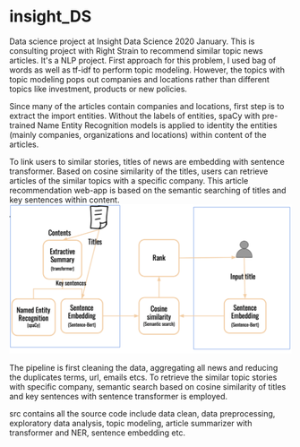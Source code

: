 # insight_DS
Data science project at Insight Data Science 2020 January. This is consulting project with Right Strain to recommend similar topic news articles. It's a NLP project. First approach for this problem, I used bag of words as well as tf-idf to perform topic modeling. However, the topics with topic modeling pops out companies and locations rather than different topics like investment, products or new policies.

Since many of the articles contain companies and locations, first step is to extract the import entities. Without the labels of entities, spaCy with pre-trained Name Entity Recognition models is applied to identity the entities (mainly companies, organizations and locations) within content of the articles.

To link users to similar stories, titles of news are embedding with sentence transformer. Based on cosine similarity of the titles, users can retrieve articles of the similar topics with a specific company. This article recommendation web-app is based on the semantic searching of titles and key sentences within content.
![Alt text](schema.png?raw=true "Title")

The pipeline is first cleaning the data, aggregating all news and reducing the duplicates terms, url, emails etcs. To retrieve the similar topic stories with specific company, semantic search based on cosine similarity of titles and key sentences with sentence transformer is employed.

src contains all the source code include data clean, data preprocessing, exploratory data analysis, topic modeling, article summarizer with transformer and NER, sentence embedding etc.
